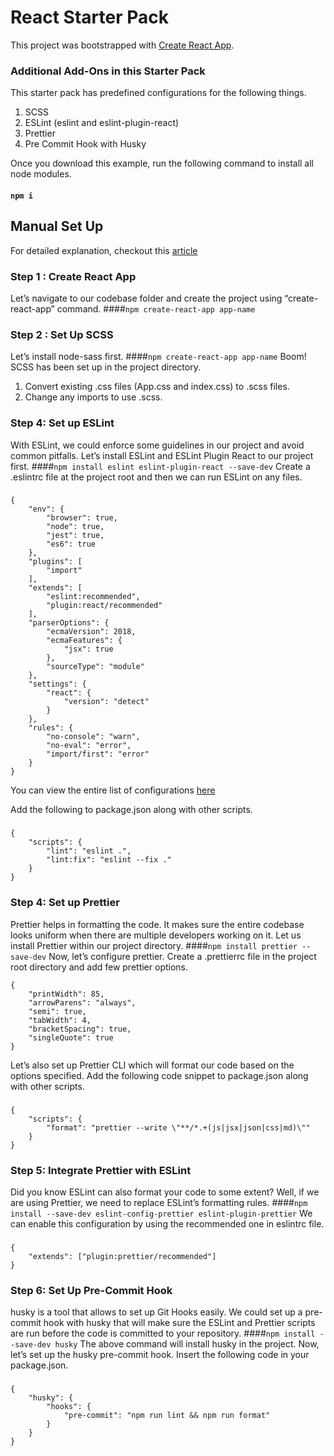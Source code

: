# React Starter Pack 
This project was bootstrapped with [Create React App](https://github.com/facebook/create-react-app).

### Additional Add-Ons in this Starter Pack
This starter pack has predefined configurations for the following things.
1. SCSS
2. ESLint (eslint and eslint-plugin-react)
3. Prettier
4. Pre Commit Hook with Husky

Once you download this example, run the following command to install all node modules. 
#### `npm i`

## Manual Set Up
For detailed explanation, checkout this <a href = "https://medium.com/swlh/developer-checklist-react-application-initial-set-up-d4568799b825">article</a>

### Step 1 : Create React App
Let’s navigate to our codebase folder and create the project using “create-react-app” command.
####`npm create-react-app app-name`

### Step 2 : Set Up SCSS
Let’s install node-sass first.
####`npm create-react-app app-name`
Boom! SCSS has been set up in the project directory.
1. Convert existing .css files (App.css and index.css) to .scss files.
2. Change any imports to use .scss.

### Step 4: Set up ESLint
With ESLint, we could enforce some guidelines in our project and avoid common pitfalls. Let’s install ESLint and ESLint Plugin React to our project first.
####`npm install eslint eslint-plugin-react --save-dev`
Create a .eslintrc file at the project root and then we can run ESLint on any files.
###
    {
        "env": {
            "browser": true,
            "node": true,
            "jest": true,
            "es6": true
        },
        "plugins": [
            "import"
        ],
        "extends": [
            "eslint:recommended", 
            "plugin:react/recommended"
        ],
        "parserOptions": {
            "ecmaVersion": 2018,
            "ecmaFeatures": {
                "jsx": true
            },
            "sourceType": "module"
        },
        "settings": {
            "react": {
                "version": "detect"
            }
        },
        "rules": {
            "no-console": "warn",
            "no-eval": "error",
            "import/first": "error"
        }
    }

You can view the entire list of configurations <a href = "https://eslint.org/docs/user-guide/configuring">here</a>

Add the following to package.json along with other scripts.
### 
    { 
        "scripts": {
            "lint": "eslint .",
            "lint:fix": "eslint --fix ."
        }
    }

### Step 4: Set up Prettier 
Prettier helps in formatting the code. It makes sure the entire codebase looks uniform when there are multiple developers working on it. Let us install Prettier within our project directory.
####`npm install prettier --save-dev`
Now, let’s configure prettier. Create a .prettierrc file in the project root directory and add few prettier options.

    {
        "printWidth": 85,
        "arrowParens": "always",
        "semi": true,
        "tabWidth": 4,
        "bracketSpacing": true,
        "singleQuote": true
    }
Let’s also set up Prettier CLI which will format our code based on the options specified. Add the following code snippet to package.json along with other scripts.
### 
    {
        "scripts": {
            "format": "prettier --write \"**/*.+(js|jsx|json|css|md)\""
        }
    }
    
### Step 5: Integrate Prettier with ESLint
Did you know ESLint can also format your code to some extent? Well, if we are using Prettier, we need to replace ESLint’s formatting rules.
####`npm install --save-dev eslint-config-prettier eslint-plugin-prettier`
We can enable this configuration by using the recommended one in eslintrc file.
### 
    {
        "extends": ["plugin:prettier/recommended"]
    }


### Step 6: Set Up Pre-Commit Hook
husky is a tool that allows to set up Git Hooks easily. We could set up a pre-commit hook with husky that will make sure the ESLint and Prettier scripts are run before the code is committed to your repository.
####`npm install --save-dev husky`
The above command will install husky in the project. Now, let’s set up the husky pre-commit hook.
Insert the following code in your package.json.
### 
    { 
        "husky": {
            "hooks": {
                "pre-commit": "npm run lint && npm run format"
            }
        }
    }
